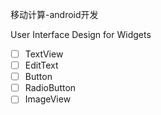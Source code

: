 移动计算-android开发

User Interface Design for Widgets

* [ ]  TextView
* [ ]  EditText
* [ ]  Button
* [ ] RadioButton
* [ ] ImageView